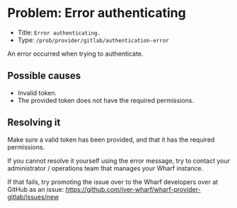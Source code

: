 # Problem: Error authenticating

<!-- panels:start -->

<!-- div:right-panel -->

- Title: `Error authenticating.`
- Type: `/prob/provider/gitlab/authentication-error`

<!-- div:left-panel -->

An error occurred when trying to authenticate.

<!-- panels:end -->

## Possible causes

<!-- panels:start -->

- Invalid token.
- The provided token does not have the required permissions.

<!-- panels:end -->

## Resolving it

Make sure a valid token has been provided, and that it has
the required permissions.

If you cannot resolve it yourself using the error message, try to contact your
administrator / operations team that manages your Wharf instance.

If that fails, try promoting the issue over to the Wharf developers over at
GitHub as an issue: <https://github.com/iver-wharf/wharf-provider-gitlab/issues/new>
